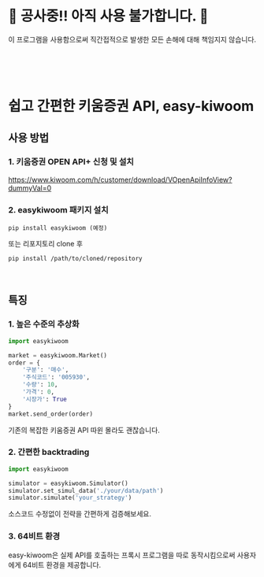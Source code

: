 
# 🚧 공사중!! 아직 사용 불가합니다. 🚧

이 프로그램을 사용함으로써 직간접적으로 발생한 모든 손해에 대해 책임지지 않습니다.

<br/>
<br/>
<br/>

# 쉽고 간편한 키움증권 API, easy-kiwoom

## 사용 방법

### 1. 키움증권 OPEN API+ 신청 및 설치

https://www.kiwoom.com/h/customer/download/VOpenApiInfoView?dummyVal=0

### 2. easykiwoom 패키지 설치
```shell
pip install easykiwoom (예정)
```

또는 리포지토리 clone 후
```shell
pip install /path/to/cloned/repository
```

<br/>

## 특징

### 1. 높은 수준의 추상화
```python
import easykiwoom

market = easykiwoom.Market()
order = {
    '구분': '매수',
    '주식코드': '005930',
    '수량': 10,
    '가격': 0,
    '시장가': True
}
market.send_order(order)
```

기존의 복잡한 키움증권 API 따윈 몰라도 괜찮습니다.

### 2. 간편한 backtrading

```python
import easykiwoom

simulator = easykiwoom.Simulator()
simulator.set_simul_data('./your/data/path')
simulator.simulate('your_strategy')
```

소스코드 수정없이 전략을 간편하게 검증해보세요.

### 3. 64비트 환경

easy-kiwoom은 실제 API를 호출하는 프록시 프로그램을 따로 동작시킴으로써 사용자에게 64비트 환경을 제공합니다.